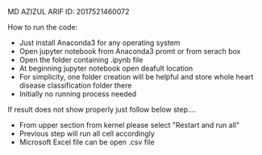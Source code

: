 MD AZIZUL ARIF
ID: 2017521460072

How to run the code:

* Just install Anaconda3 for any operating system
* Open jupyter notebook from Anaconda3 promt or from serach box 
* Open the folder containing .ipynb file
* At beginning jupyter notebook open deafult location
* For simplicity, one folder creation will be helpful and store whole heart disease classification folder there
* Initially no running process needed


If result does not show properly just follow below step....

* From upper section from kernel please select "Restart and run all"
* Previous step will run all cell accordingly
* Microsoft Excel file can be open .csv file
